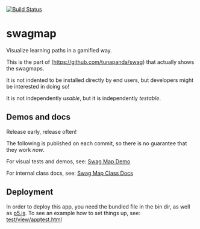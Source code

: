[![Build Status](https://travis-ci.org/tunapanda/swagmap.svg?branch=master)](https://travis-ci.org/tunapanda/swagmap)

swagmap
=======

Visualize learning paths in a gamified way.

This is the part of (https://github.com/tunapanda/swag) that actually shows the swagmaps.

It is not indented to be installed directly by end users, but developers might be interested in doing so!

It is not independently _usable_, but it is independently _testable_.

Demos and docs
--------------

Release early, release often!

The following is published on each commit, so there is no guarantee that they work _now_.

For visual tests and demos, see: [Swag Map Demo](http://limikael.altervista.org/swagmapdemo/)

For internal class docs, see: [Swag Map Class Docs](http://limikael.altervista.org/swagmapdoc/)

Deployment
----------

In order to deploy this app, you need the bundled file in the bin dir, as well as [p5.js](http://p5js.org/). To see an example how to set things up, see: [test/view/apptest.html](https://github.com/tunapanda/swagmap/blob/master/test/view/apptest.html)
